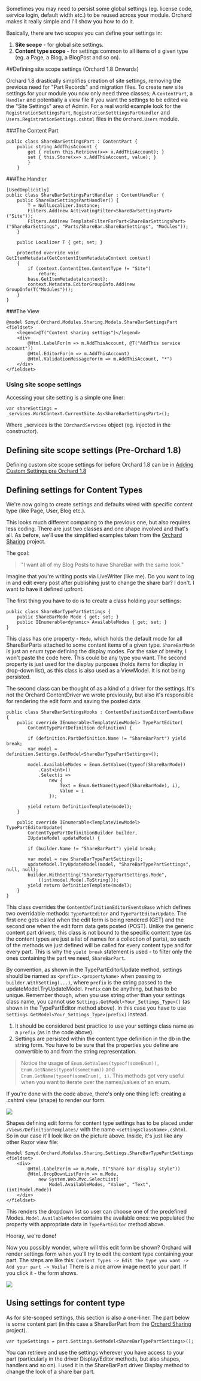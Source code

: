 Sometimes you may need to persist some global settings 
(eg. license code, service login, default width etc.)
to be reused across your module. Orchard makes it really 
simple and I'll show you how to do it.

Basically, there are two scopes you can define your settings in:

1. **Site scope** - for global site settings.
2. **Content type scope** - for settings common to all items of a given type
(eg. a Page, a Blog, a BlogPost and so on).

##Defining site scope settings (Orchard 1.8 Onwards)

Orchard 1.8 drastically simplifies creation of site settings, removing the previous need for "Part Records" and migration files. To create new site settings for your module you now only need three classes; A ```ContentPart```, a ```Handler``` and potentially a view file if you want the settings to be edited via the "Site Settings" area of Admin. For a real world example look for the ```RegistrationSettingsPart```, ```RegistrationSetttingsPartHandler``` and ```Users.RegistrationSettings.cshtml``` files in the ```Orchard.Users``` module.

###The Content Part

    public class ShareBarSettingsPart : ContentPart {
        public string AddThisAccount {
            get { return this.Retrieve(x=> x.AddThisAccount); }
            set { this.Store(x=> x.AddThisAccount, value); }
            }
        }

###The Handler

    [UsedImplicitly]
    public class ShareBarSettingsPartHandler : ContentHandler {
        public ShareBarSettingsPartHandler() {
            T = NullLocalizer.Instance;
            Filters.Add(new ActivatingFilter<ShareBarSettingsPart>("Site"));
            Filters.Add(new TemplateFilterForPart<ShareBarSettingsPart>("ShareBarSettings", "Parts/ShareBar.ShareBarSettings", "Modules"));
        }
        
        public Localizer T { get; set; }

        protected override void GetItemMetadata(GetContentItemMetadataContext context)
        {
            if (context.ContentItem.ContentType != "Site")
                return;
            base.GetItemMetadata(context);
            context.Metadata.EditorGroupInfo.Add(new GroupInfo(T("Modules")));
        }
    }
    
###The View

    @model Szmyd.Orchard.Modules.Sharing.Models.ShareBarSettingsPart
    <fieldset>
        <legend>@T("Content sharing settigs")</legend>
        <div>
            @Html.LabelFor(m => m.AddThisAccount, @T("AddThis service account"))
            @Html.EditorFor(m => m.AddThisAccount)
            @Html.ValidationMessageFor(m => m.AddThisAccount, "*")
        </div>
    </fieldset>

### Using site scope settings

Accessing your site setting is a simple one liner:
    
    var shareSettings = _services.WorkContext.CurrentSite.As<ShareBarSettingsPart>();

Where _services is the `IOrchardServices` object (eg. injected in the constructor).

## Defining site scope settings (Pre-Orchard 1.8)

Defining custom site scope settings for before Orchard 1.8 can be in [Adding Custom Settings pre Orchard 1.8](Adding-Custom-Settings-pre-1.8)


## Defining settings for Content Types

We're now going to create settings and defaults wired with specific content type (like Page, User, Blog etc.).

This looks much different comparing to the previous one, but also requires less coding.
There are just two classes and one shape involved and that's all.
As before, we'll use the simplified examples taken from the
[Orchard Sharing](http://orchardsharing.codeplex.com/) project.

The goal:
> "I want all of my Blog Posts to have ShareBar with the same look."

Imagine that you're writing posts via LiveWriter (like me).
Do you want to log in and edit every post after publishing just to change the share bar?
I don't. I want to have it defined upfront.

The first thing you have to do is to create a class holding your settings:

    public class ShareBarTypePartSettings {
        public ShareBarMode Mode { get; set; }
        public IEnumerable<dynamic> AvailableModes { get; set; }
    }


This class has one property - `Mode`, which holds the default mode for all ShareBarParts
attached to some content items of a given type.
`ShareBarMode` is just an enum type defining the display modes.
For the sake of brevity, I won't paste the code here.
This could be any type you want.
The second property is just used for the display purposes (holds items for display in drop-down list),
as this class is also used as a ViewModel. It is not being persisted.

The second class can be thought of as a kind of a driver for the settings.
It's not the Orchard ContentDriver we wrote previously, but also it's responsible
for rendering the edit form and saving the posted data:
    
    public class ShareBarSettingsHooks : ContentDefinitionEditorEventsBase {
        public override IEnumerable<TemplateViewModel> TypePartEditor(
            ContentTypePartDefinition definition) {
            
            if (definition.PartDefinition.Name != "ShareBarPart") yield break;
            var model = definition.Settings.GetModel<ShareBarTypePartSettings>();
    
            model.AvailableModes = Enum.GetValues(typeof(ShareBarMode))
                .Cast<int>()
                .Select(i =>
                    new {
                        Text = Enum.GetName(typeof(ShareBarMode), i),
                        Value = i
                    });
    
            yield return DefinitionTemplate(model);
        }
    
        public override IEnumerable<TemplateViewModel> TypePartEditorUpdate(
            ContentTypePartDefinitionBuilder builder,
            IUpdateModel updateModel) {
            
            if (builder.Name != "ShareBarPart") yield break;
    
            var model = new ShareBarTypePartSettings();
            updateModel.TryUpdateModel(model, "ShareBarTypePartSettings", null, null);
            builder.WithSetting("ShareBarTypePartSettings.Mode",
                ((int)model.Mode).ToString());
            yield return DefinitionTemplate(model);
        }
    }

This class overrides the `ContentDefinitionEditorEventsBase` which defines two overridable methods:
`TypePartEditor` and `TypePartEditorUpdate`.
The first one gets called when the edit form is being rendered (GET) and the second one
when the edit form data gets posted (POST).
Unlike the generic content part drivers, this class is not bound to the specific content type
(as the content types are just a list of names for a collection of parts),
so each of the methods we just defined will be called for every content type and for every part.
This is why the `yield break` statement is used - to filter only the ones containing the part we need, `ShareBarPart`.

By convention, as shown in the TypePartEditorUpdate method, settings should be named as
`<prefix>.<propertyName>` when passing to `builder.WithSetting(...)`,
where `prefix` is the string passed to the updateModel.TryUpdateModel.
`Prefix` can be anything, but has to be unique. Remember though,
when you use string other than your settings class name,
you cannot use `Settings.GetModel<Your_Settings_Type>()`
(as shown in the TypePartEditor method above).
In this case you have to use `Settings.GetModel<Your_Settings_Type>(prefix)` instead.

1. It should be considered best practice to use your settings class name as a `prefix` (as in the code above).
2. Settings are persisted within the content type definition in the db in the string form.
You have to be sure that the properties you define are convertible to and from the string representation.

> Notice the usage of `Enum.GetValues(typeof(someEnum)), Enum.GetNames(typeof(someEnum))`
and `Enum.GetName(typeof(someEnum), i)`.
This methods get very useful when you want to iterate over the names/values of an enum.

If you're done with the code above, there's only one thing left:
creating a .cshtml view (shape) to render our form.

![](http://www.szmyd.com.pl/Media/BlogPs/Windows-Live-Writer/Using-custom-settings-in-Orchard-Part-2-_AE9C/image_thumb.png)

Shapes defining edit forms for content type settings has to be placed under
`/Views/DefinitionTemplates/` with the name `<settingsClassName>.cshtml`.
So in our case it'll look like on the picture above.
Inside, it's just like any other Razor view file:
    
    @model Szmyd.Orchard.Modules.Sharing.Settings.ShareBarTypePartSettings
    <fieldset>
        <div>
            @Html.LabelFor(m => m.Mode, T("Share bar display style"))
            @Html.DropDownListFor(m => m.Mode,
                new System.Web.Mvc.SelectList(
                    Model.AvailableModes, "Value", "Text", (int)Model.Mode))
        </div>
    </fieldset>


This renders the dropdown list so user can choose one of the predefined Modes.
`Model.AvailableModes` contains the available ones: we populated the property with appropriate
data in `TypePartEditor` method above.

Hooray, we're done!

Now you possibly wonder, where will this edit form be shown?
Orchard will render settings form when you'll try to edit the content type containing your part.
The steps are like this: `Content Types -> Edit the type you want -> Add your part -> Voila!`
There is a nice arrow image next to your part. If you click it - the form shows.

![](http://www.szmyd.com.pl/Media/BlogPs/Windows-Live-Writer/Using-custom-settings-in-Orchard-Part-2-_AE9C/image_thumb_4.png)


## Using settings for content type

As for site-scoped settings, this section is also a one-liner.
The part below is some content part (in this case a ShareBarPart from the
[Orchard Sharing](http://orchardsharing.codeplex.com/) project).
    
    var typeSettings = part.Settings.GetModel<ShareBarTypePartSettings>();

You can retrieve and use the settings wherever you have access to your part
(particularly in the driver Display/Editor methods, but also shapes, handlers and so on).
I used it in the ShareBarPart driver Display method to change the look of a share bar part.
